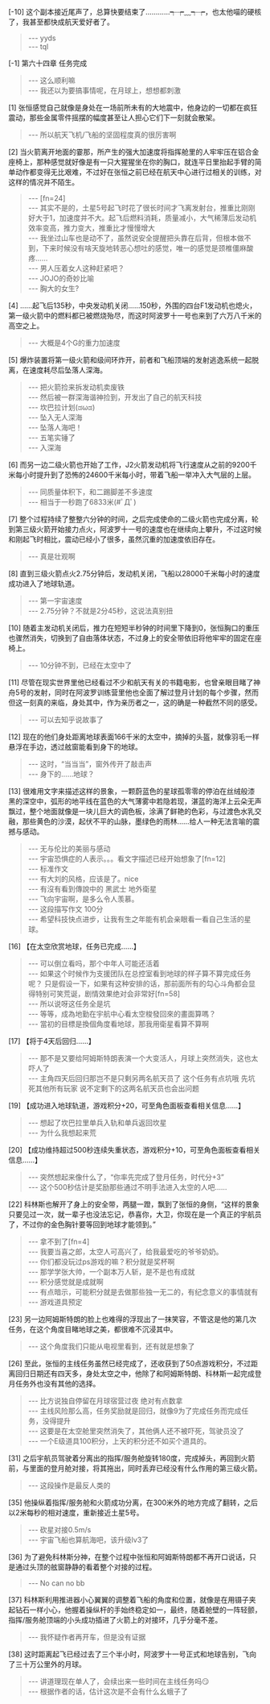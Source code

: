 
[-10] 这个副本接近尾声了，总算快要结束了…………┭┮﹏┭┮，也太他喵的硬核了，我甚至都快成航天爱好者了。
>--- yyds<br>
>--- tql<br>

[-1] 第六十四章 任务完成
>--- 这么顺利嘛<br>
>--- 我还以为要搞事情呢，在月球上，想想都刺激<br>

[1] 张恒感觉自己就像是身处在一场前所未有的大地震中，他身边的一切都在疯狂震动，那些金属零件摇摆的幅度甚至让人担心它们下一刻就会散架。
>--- 所以航天飞机/飞船的坚固程度真的很厉害啊<br>

[2] 当火箭离开地面的霎那，所产生的强大加速度将指挥舱里的人牢牢压在铝合金座椅上，那种感觉就好像是有一只大猩猩坐在你的胸口，就连平日里抬起手臂的简单动作都变得无比艰难，不过好在张恒之前已经在航天中心进行过相关的训练，对这样的情况并不陌生。
>--- [fn=24]<br>
>--- 其实不是的，土星5号起飞时花了很长时间才飞离发射台，推重比刚刚好大于1，加速度并不大。起飞后燃料消耗，质量减小，大气稀薄后发动机效率变高，推力变大，推重比才慢慢增大<br>
>--- 我坐过山车也是动不了，虽然说安全提醒把头靠在后背，但根本做不到，下来时候没有啥天旋地转恶心想吐的感觉，唯一的感觉是颈椎僵麻酸疼……<br>
>--- 男人压着女人这种赶紧吧？<br>
>--- JOJO的奇妙比喻<br>
>--- 胸大的女生?<br>

[4] ……起飞后135秒，中央发动机关闭……150秒，外围的四台F1发动机也熄火，第一级火箭中的燃料都已被燃烧殆尽，而这时阿波罗十一号也来到了六万八千米的高空之上。
>--- 大概是4个G的重力加速度<br>

[5] 爆炸装置将第一级火箭和级间环炸开，前者和飞船顶端的发射逃逸系统一起脱离，在速度耗尽后坠落人深海。
>--- 把火箭捡来拆发动机卖废铁<br>
>--- 然后被一群深海谐神捡到，开发出了自己的航天科技<br>
>--- 坎巴拉计划(ಡωಡ)<br>
>--- 坠入无人深海<br>
>--- 坠落人海吧！<br>
>--- 五笔实锤了<br>
>--- 入深海<br>

[6] 而另一边二级火箭也开始了工作，J2火箭发动机将飞行速度从之前的9200千米每小时提升到了恐怖的24600千米每小时，带着飞船一举冲入大气层的上层。
>--- 同质量体积下，和二踢脚差不多速度<br>
>--- 相当于一秒跑了6833米(#ﾟДﾟ)<br>

[7] 整个过程持续了整整六分钟的时间，之后完成使命的二级火箭也完成分离，轮到第三级火箭开始接力点火，阿波罗十一号的速度也在继续向上攀升，不过这时候和刚起飞时相比，震动已经小了很多，虽然沉重的加速度依旧存在。
>--- 真是壮观啊<br>

[8] 直到三级火箭点火2.75分钟后，发动机关闭，飞船以28000千米每小时的速度成功进入了地球轨道。
>--- 第一宇宙速度<br>
>--- 2.75分钟？不就是2分45秒，这说法真别扭<br>

[10] 随着主发动机关闭后，推力在短短半秒钟的时间里下降到0，张恒胸口的重压也骤然消失，切换到了自由落体状态，不过身上的安全带依旧将他牢牢的固定在座椅上。
>--- 10分钟不到，已经在太空中了<br>

[11] 尽管在现实世界里他已经看过不少和航天有关的书籍电影，也曾亲眼目睹了神舟5号的发射，同时在阿波罗训练营里他也全面了解过登月计划的每个步骤，然而但这一刻真的来临，身处其中，作为亲历者之一，这的确是一种截然不同的感受。
>--- 可以去知乎说故事了<br>

[12] 现在的他们身处距离地球表面166千米的太空中，摘掉的头盔，就像羽毛一样悬浮在手边，透过舷窗能看到身下的地球。
>--- 这时，“当当当”，窗外传开了敲击声<br>
>--- 身下的……地球？<br>

[13] 很难用文字来描述这样的景象，一颗蔚蓝色的星球孤零零的停泊在丝绒般漆黑的深空中，弧形的地平线在蓝色的大气薄雾中若隐若现，湛蓝的海洋上云朵无声飘过，整个地面就像是一块儿巨大的调色板，涂满了鲜艳的色彩，与过渡色水乳交融，那些黄色的沙漠，起伏不平的山脉，墨绿色的雨林……给人一种无法言喻的震撼与感动。
>--- 无与伦比的美丽与感动<br>
>--- 宇宙恐惧症的人表示。。。看文字描述已经开始想象了[fn=12]<br>
>--- 标准作文<br>
>--- 有大刘的风格，应该是了。nice<br>
>--- 有沒有看到傳說中的 黑武士 地外衛星<br>
>--- 飞向宇宙啊，是多么令人羡慕。<br>
>--- 这段描写作文 100分<br>
>--- 希望科技快点进步，让我有生之年能有机会亲眼看一看自己生活的星球。<br>

[16] 【在太空欣赏地球，任务已完成……】
>--- 可以倒立看吗，那个中年人可能还活着<br>
>--- 如果这个时候作为支援团队在总控室看到地球的样子算不算完成任务呢？
只是假设一下，如果有这种安排的话，那前面所有的勾心斗角都会显得特别可笑荒诞，剧情效果绝对会非常好[fn=58]<br>
>--- 所以说呀这任务全是坑<br>
>--- 等等，成為地勤在宇航中心看太空梭發回來的畫面算嗎？<br>
>--- 當初的目標是換個角度看地球，那我用衛星看算不算啊<br>

[17] 【将于4天后回归……】
>--- 那不是又要给阿姆斯特朗表演一个大变活人，月球上突然消失，这也太吓人了<br>
>--- 主角四天后回归那岂不是只剩另两名航天员了  这个任务有点坑哦 先坑死其他所有玩家 说不定剩下的这两名航天员也会出问题<br>

[19] 【成功进入地球轨道，游戏积分+20，可至角色面板查看相关信息……】
>--- 想起了坎巴拉里单兵入轨和单兵返回坎星<br>
>--- 为什么我想起来荒<br>

[20] 【成功维持超过500秒连续失重状态，游戏积分+10，可至角色面板查看相关信息……】
>--- 突然想起来像什么了，“你率先完成了登月任务，时代分+3”<br>
>--- 这个500秒估计是奖励那些通过不明手法进入太空的人吧……<br>

[22] 科林斯也解开了身上的安全带，两腿一蹬，飘到了张恒的身侧，“这样的景象只要见过一次，就一辈子也没法忘记，恭喜你，大卫，你现在是一个真正的宇航员了，不过你的金色胸针要等回到地球才能领到。”
>--- 拿不到了[fn=4]<br>
>--- 我要当喜之郎，太空人可高兴了，给我最爱吃的爷爷奶奶。<br>
>--- 你们都没玩过ps游戏的嘛？积分就是奖杯啊<br>
>--- 那学学张大帅，一个副本万人斩，是不是也有成就<br>
>--- 积分感觉就是成就啊<br>
>--- 有点暗示，可能积分就是去做那些独一无二的，有纪念意义的事情就有<br>
>--- 游戏道具预定<br>

[23] 另一边阿姆斯特朗的脸上也难得的浮现出了一抹笑容，不管这是他的第几次任务，在这个角度目睹地球之美，都很难不沉浸其中。
>--- 这个角度我们只能从电视里看到，还有就是想象了<br>

[26] 至此，张恒的主线任务虽然已经完成了，还收获到了50点游戏积分，不过距离回归日期还有四天多，身处太空之中，他除了和阿姆斯特朗、科林斯一起完成登月任务外也没有其他的选择。
>--- 比方说独自停留在月球宿营过夜 绝对有点数拿<br>
>--- 主线风险那么高，任务奖励就是回归，就像9为了完成任务而完成任务，没得提升<br>
>--- 这要是在太空舱里突然消失了，其他俩人还不被吓死，驾驶员没了<br>
>--- 一个E级道具100积分，上天的积分还不如买个道具的。<br>

[31] 之后宇航员驾驶着分离出的指挥/服务舱旋转180度，完成掉头，再回到火箭前，与里面的登月舱对接，将其拖出，同时丢弃已经没有什么作用的第三级火箭。
>--- 这段操作是最反人类的<br>

[35] 他操纵着指挥/服务舱和火箭成功分离，在300米外的地方完成了翻转，之后以2米每秒的相对速度，重新接近土星5号。
>--- 砍星对接0.5m/s<br>
>--- 宇宙飞船也算航海吧，该升级lv3了<br>

[36] 为了避免科林斯分神，在整个过程中张恒和阿姆斯特朗都不再开口说话，只是通过头顶的舷窗静静的看着整个对接的过程。
>--- No can no bb<br>

[37] 科林斯利用推进器小心翼翼的调整着飞船的角度和位置，就像是在用镊子夹起钻石一样小心，他握着操纵杆的手始终稳定如一，最终，随着舱壁的一阵轻颤，指挥/服务舱顶端的小头成功插进了火箭上的对接环，几乎分毫不差。
>--- 我怀疑作者再开车，但是没有证据<br>

[38] 这时距离起飞已经过去了三个半小时，阿波罗十一号正式和地球告别，飞向了三十万公里外的月球。
>--- 讲道理现在单人了，会续出来一些时间在主线任务吗😏<br>
>--- 根据作者的话，估计这次是不会有什么幺蛾子了<br>
